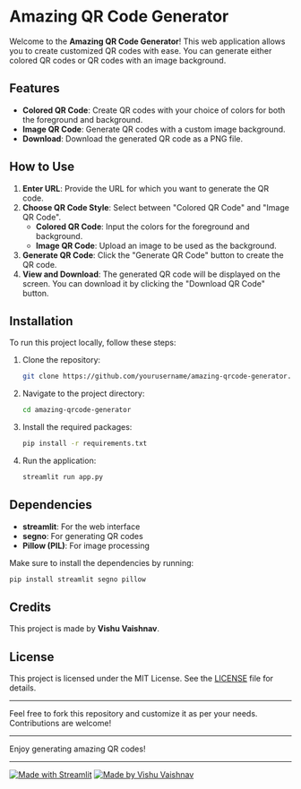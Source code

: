 # Amazing QR Code Generator

Welcome to the **Amazing QR Code Generator**! This web application allows you to create customized QR codes with ease. You can generate either colored QR codes or QR codes with an image background. 

## Features

- **Colored QR Code**: Create QR codes with your choice of colors for both the foreground and background.
- **Image QR Code**: Generate QR codes with a custom image background.
- **Download**: Download the generated QR code as a PNG file.

## How to Use

1. **Enter URL**: Provide the URL for which you want to generate the QR code.
2. **Choose QR Code Style**: Select between "Colored QR Code" and "Image QR Code".
    - **Colored QR Code**: Input the colors for the foreground and background.
    - **Image QR Code**: Upload an image to be used as the background.
3. **Generate QR Code**: Click the "Generate QR Code" button to create the QR code.
4. **View and Download**: The generated QR code will be displayed on the screen. You can download it by clicking the "Download QR Code" button.

## Installation

To run this project locally, follow these steps:

1. Clone the repository:
    ```bash
    git clone https://github.com/yourusername/amazing-qrcode-generator.git
    ```
2. Navigate to the project directory:
    ```bash
    cd amazing-qrcode-generator
    ```
3. Install the required packages:
    ```bash
    pip install -r requirements.txt
    ```
4. Run the application:
    ```bash
    streamlit run app.py
    ```

## Dependencies

- **streamlit**: For the web interface
- **segno**: For generating QR codes
- **Pillow (PIL)**: For image processing

Make sure to install the dependencies by running:
```bash
pip install streamlit segno pillow
```

## Credits

This project is made by **Vishu Vaishnav**.

## License

This project is licensed under the MIT License. See the [LICENSE](LICENSE) file for details.

---

Feel free to fork this repository and customize it as per your needs. Contributions are welcome!

---


Enjoy generating amazing QR codes!

---

[![Made with Streamlit](https://img.shields.io/badge/Made%20with-Streamlit-red?style=flat-square&logo=streamlit)](https://streamlit.io/)
[![Made by Vishu Vaishnav](https://img.shields.io/badge/Made%20by-Vishu%20Vaishnav-blue?style=flat-square)](https://github.com/yourusername)
